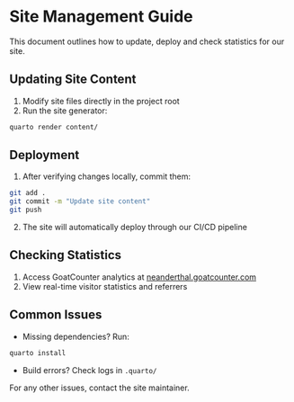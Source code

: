 # Site Management Guide

This document outlines how to update, deploy and check statistics for our site.

## Updating Site Content
1. Modify site files directly in the project root
2. Run the site generator:
```bash
quarto render content/
```

## Deployment
1. After verifying changes locally, commit them:
```bash
git add .
git commit -m "Update site content"
git push
```
2. The site will automatically deploy through our CI/CD pipeline

## Checking Statistics
1. Access GoatCounter analytics at [neanderthal.goatcounter.com](https://neanderthal.goatcounter.com)
2. View real-time visitor statistics and referrers

## Common Issues
- Missing dependencies? Run:
```bash
quarto install
```
- Build errors? Check logs in `.quarto/`

For any other issues, contact the site maintainer.

